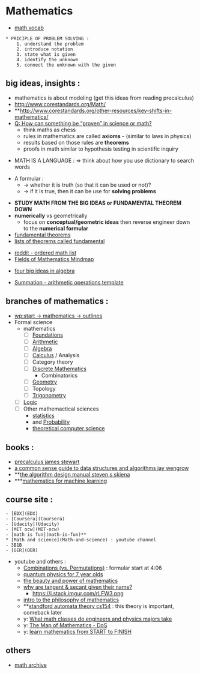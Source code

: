 # Mathematics
- [math vocab](math-vocab)
```from precalculus - james stewart - prologue P3
* PRICIPLE OF PROBLEM SOLVING :
    1. understand the problem
    2. introduce notation
    3. state what is given
    4. identify the unknown
    5. connect the unknown with the given
```
## big ideas, insights :
- mathematics is about modeling (get this ideas from reading precalculus)
- http://www.corestandards.org/Math/
- **http://www.corestandards.org/other-resources/key-shifts-in-mathematics/
- [Q: How can something be “proven” in science or math?](https://www.askamathematician.com/2017/08/q-how-can-something-be-proven-in-science-or-math/)
    - think maths as chess
    - rules in mathematics are called **axioms** - (similar to laws in physics)
    - results based on those rules are **theorems**
    - proofs in math similar to hypothesis testing in scientific inquiry
* MATH IS A LANGUAGE : => think about how you use dictionary to search words
- A formular :
    - -> whether it is truth (so that it can be used or not)?
    - -> if it is true, then it can be use for **solving problems**
* **STUDY MATH FROM THE BIG IDEAS or FUNDAMENTAL THEOREM DOWN**
* **numerically** vs geometrically
    * focus on **conceptual/geometric ideas** then reverse engineer down to the **numerical formular**
* [fundamental theorems](https://blogs.sas.com/content/iml/2014/02/12/fundamental-theorems-of-mathematics-and-statistics.html)
* [lists of theorems called fundamental](https://en.wikipedia.org/wiki/List_of_theorems_called_fundamental)
- [reddit - ordered math list](https://www.reddit.com/r/learnmath/comments/5nk3ze/could_somebody_please_give_me_an_ordered_list_of/dcc8d1m/)
- [Fields of Mathematics Mindmap](http://www.gogeometry.com/education/mathematics_fields_mind_map.html)
* [four big ideas in algebra](four-big-ideas-in-algebra)
- [Summation - arithmetic operations template](https://en.wikipedia.org/wiki/Summation)

## branches of mathematics :
* [wp:start -> mathematics -> outlines](https://en.wikipedia.org/wiki/Wikipedia:Contents/Mathematics_and_logic)
* Formal science
    * mathematics
        * [ ] [Foundations](Foundations)
        * [ ] [Arithmetic](Arithmetic)
        * [ ] [Algebra](Algebra)
        * [ ] [Calculus](Calculus) / Analysis 
        * [ ] Category theory
        * [ ] [Discrete Mathematics](Discrete-Mathematics)
            * Combinatorics
        * [ ] [Geometry](Geometry)
        * [ ] Topology
        * [ ] [Trigonometry](Trigonometry)
    * [ ] [Logic](Logic)
    * [ ] Other mathemactical sciences
        * [statistics](statistics)
        * and [Probability](Probability)
        * [theoretical computer science](theoretical-computer-science)

## books :
* [precalculus james stewart](precalculus-james-stewart)
* [a common sense guide to data structures and algorithms jay wengrow](a-common-sense-guide-to-data-structures-and-algorithms-jay-wengrow)
* **[the algorithm design manual steven s skiena](the-algorithm-design-manual-steven-s-skiena)
* ***[mathematics for machine learning](mathematics-for-machine-learning)

## course site :
    - [EDX](EDX)
    - [Coursera](Coursera)
    - [Udacity](Udacity)
    - [MIT ocw](MIT-ocw)
    - [math is fun](math-is-fun)**
    * [Math and science](Math-and-science) : youtube channel
    - 3B1B
    - [OER](OER)

- youtube and others : 
    * [Combinations (vs. Permutations)](https://youtu.be/s2W6Bce_T30?t=246) : formular start at 4:06
    * [quantum physics for 7 year olds](https://www.youtube.com/watch?v=ARWBdfWpDyc)
    * [the beauty and power of mathematics](https://www.youtube.com/watch?v=VIbjHIGMjQM)
    * [why are tangent & secant given their name?](https://www.youtube.com/watch?v=bXwvt1eKyAM)
        * https://i.stack.imgur.com/rLFW3.png
    * [intro to the philosophy of mathematics](intro-to-the-philosophy-of-mathematics)
    * **[standford automata theory cs154](standford-automata-theory-cs154) : this theory is important, comeback later
    * y: [What math classes do engineers and physics majors take](What-math-classes-do-engineers-and-physics-majors-take)
    * y: [The Map of Mathematics - DoS](https://www.youtube.com/watch?v=OmJ-4B-mS-Y)
    * y: [learn mathematics from START to FINISH](learn-mathematics-from-START-to-FINISH)

## others
- [math archive](math-archive)

